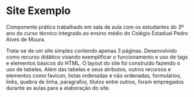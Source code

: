# Site Exemplo
 Componente prático trabalhado em sala de aula com os estudantes do 3º ano do curso técnico integrado ao ensino médio do Colégio Estadual Pedro Alves de Moura.
 
 Trata-se de um site simples contendo apenas 3 páginas. Desenvolvido como recurso didático visando exemplificar o funcionamento e uso de tags e elementos básicos do HTML.
 O layout do site foi construido fazendo o uso de tabelas.
 Além das tabelas e seus atributos, outros recursos e elementos como favicon, listas ordenadas e não ordenadas, formulários, links, quebra de linha, paragrafos, títulos entre
 outros, foram empregados durante as aulas para a elaboração do site.
